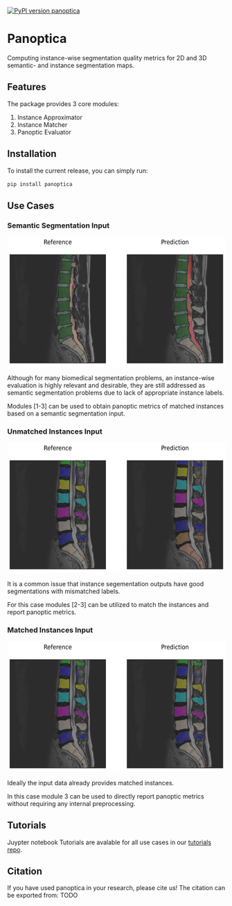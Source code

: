 [![PyPI version panoptica](https://badge.fury.io/py/panoptica.svg)](https://pypi.python.org/pypi/panoptica/)

# Panoptica

Computing instance-wise segmentation quality metrics for 2D and 3D semantic- and instance segmentation maps.

## Features

The package provides 3 core modules:

1. Instance Approximator
1. Instance Matcher
1. Panoptic Evaluator

<!-- ?TODO: add module figure? -->

## Installation

To install the current release, you can simply run:

```sh
pip install panoptica
```

## Use Cases

### Semantic Segmentation Input

<img src="./examples/spine_seg/semantic/fig.png" alt="semantic_figure" height="300"/>

Although for many biomedical segmentation problems, an instance-wise evaluation is highly relevant and desirable, they are still addressed as semantic segmentation problems due to lack of appropriate instance labels.

Modules [1-3] can be used to obtain panoptic metrics of matched instances based on a semantic segmentation input.

### Unmatched Instances Input

<img src="./examples/spine_seg/unmatched_instance/fig.png" alt="unmatched_instance_figure" height="300"/>

It is a common issue that instance segementation outputs have good segmentations with mismatched labels.

For this case modules [2-3] can be utilized to match the instances and report panoptic metrics.

### Matched Instances Input

<img src="./examples/spine_seg/matched_instance/fig.png" alt="matched_instance_figure" height="300"/>

Ideally the input data already provides matched instances.

In this case module 3 can be used to directly report panoptic metrics without requiring any internal preprocessing.

## Tutorials

Juypter notebook Tutorials are avalable for all use cases in our [tutorials repo](https://github.com/BrainLesion/tutorials/tree/main/panoptica).

## Citation

If you have used panoptica in your research, please cite us! The citation can be exported from: TODO
